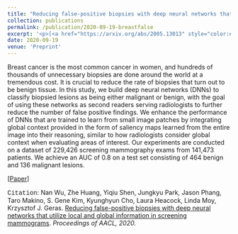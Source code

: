 ```yaml
---
title: "Reducing false-positive biopsies with deep neural networks that utilize local and global information in screening mammograms"
collection: publications
permalink: /publication/2020-09-19-breastfalse
excerpt: '<p>[<a href="https://arxiv.org/abs/2005.13013" style="color:#51ADC8;">Paper</a>] - <a href="/publication/2020-09-19-breastfalse" style="color:#51ADC8;">Abstract</a><br /><span style="font-family:Courier New">Citation</span>: Nan Wu, Zhe Huang, Yiqiu Shen, Jungkyu Park, Jason Phang, Taro Makino, S. Gene Kim, Kyunghyun Cho, Laura Heacock, Linda Moy, Krzysztof J. Geras. <u>Reducing false-positive biopsies with deep neural networks that utilize local and global information in screening mammograms</u>. <i>Preprint, 2020.</i></p>'
date: 2020-09-19
venue: 'Preprint'
---
```


Breast cancer is the most common cancer in women, and hundreds of thousands of unnecessary biopsies are done around the world at a tremendous cost. It is crucial to reduce the rate of biopsies that turn out to be benign tissue. In this study, we build deep neural networks (DNNs) to classify biopsied lesions as being either malignant or benign, with the goal of using these networks as second readers serving radiologists to further reduce the number of false positive findings. We enhance the performance of DNNs that are trained to learn from small image patches by integrating global context provided in the form of saliency maps learned from the entire image into their reasoning, similar to how radiologists consider global context when evaluating areas of interest. Our experiments are conducted on a dataset of 229,426 screening mammography exams from 141,473 patients. We achieve an AUC of 0.8 on a test set consisting of 464 benign and 136 malignant lesions. 

[<a href="https://arxiv.org/abs/2005.13013">Paper</a>]

<span style="font-family:Courier New">Citation</span>: Nan Wu, Zhe Huang, Yiqiu Shen, Jungkyu Park, Jason Phang, Taro Makino, S. Gene Kim, Kyunghyun Cho, Laura Heacock, Linda Moy, Krzysztof J. Geras. <u>Reducing false-positive biopsies with deep neural networks that utilize local and global information in screening mammograms</u>. <i>Proceedings of AACL, 2020.</i> 